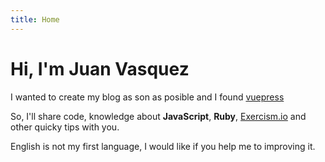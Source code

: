 ```yaml
---
title: Home
---
```


<h1 class="home-title"> Hi, I'm Juan Vasquez </h1>

I wanted to create my blog as son as posible and I found [vuepress](vuepress.vuejs.org/)

So, I'll share code, knowledge about **JavaScript**, **Ruby**, [Exercism.io](https://exercism.io/)
and other quicky tips with you.

English is not my first language, I would like if you help me to improving it.

<style lang="stylus" scoped>
p
  font-size 20px

@media (max-width: $MQMobile)
  .home-title
    margin-top 0 !important
    text-align center
</style>

